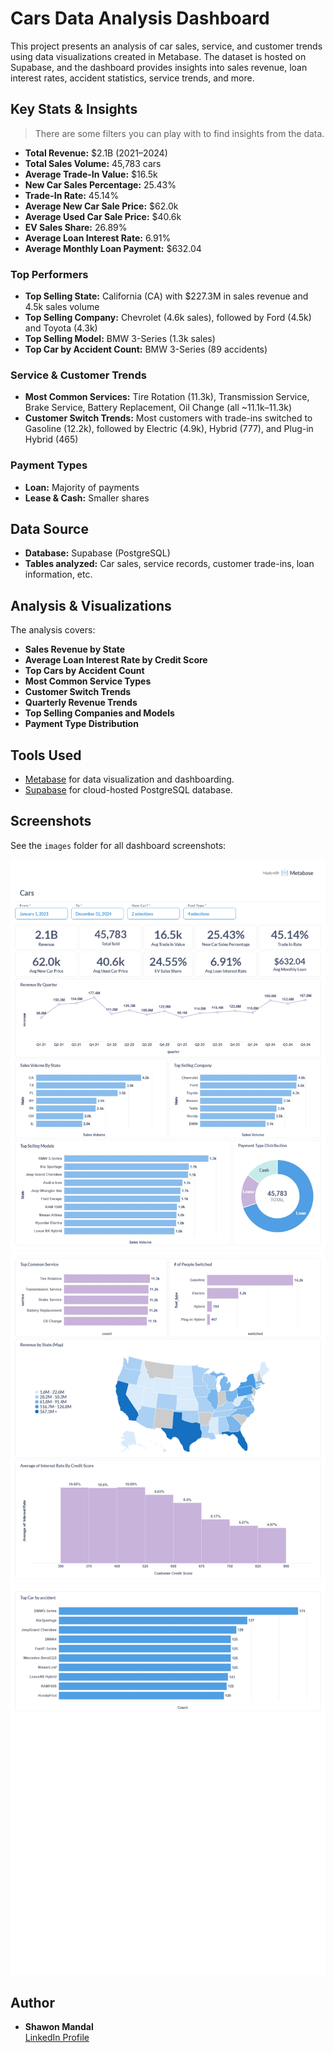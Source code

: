 # Cars Data Analysis Dashboard

This project presents an analysis of car sales, service, and customer trends using data visualizations created in Metabase. The dataset is hosted on Supabase, and the dashboard provides insights into sales revenue, loan interest rates, accident statistics, service trends, and more.

## Key Stats & Insights
> There are some filters you can play with to find insights from the data.

- **Total Revenue:** $2.1B (2021–2024)
- **Total Sales Volume:** 45,783 cars
- **Average Trade-In Value:** $16.5k
- **New Car Sales Percentage:** 25.43%
- **Trade-In Rate:** 45.14%
- **Average New Car Sale Price:** $62.0k
- **Average Used Car Sale Price:** $40.6k
- **EV Sales Share:** 26.89%
- **Average Loan Interest Rate:** 6.91%
- **Average Monthly Loan Payment:** $632.04

### Top Performers

- **Top Selling State:** California (CA) with $227.3M in sales revenue and 4.5k sales volume
- **Top Selling Company:** Chevrolet (4.6k sales), followed by Ford (4.5k) and Toyota (4.3k)
- **Top Selling Model:** BMW 3-Series (1.3k sales)
- **Top Car by Accident Count:** BMW 3-Series (89 accidents)

### Service & Customer Trends

- **Most Common Services:** Tire Rotation (11.3k), Transmission Service, Brake Service, Battery Replacement, Oil Change (all ~11.1k–11.3k)
- **Customer Switch Trends:** Most customers with trade-ins switched to Gasoline (12.2k), followed by Electric (4.9k), Hybrid (777), and Plug-in Hybrid (465)

### Payment Types

- **Loan:** Majority of payments
- **Lease & Cash:** Smaller shares

## Data Source

- **Database:** Supabase (PostgreSQL)
- **Tables analyzed:** Car sales, service records, customer trade-ins, loan information, etc.

## Analysis & Visualizations

The analysis covers:

- **Sales Revenue by State**
- **Average Loan Interest Rate by Credit Score**
- **Top Cars by Accident Count**
- **Most Common Service Types**
- **Customer Switch Trends**
- **Quarterly Revenue Trends**
- **Top Selling Companies and Models**
- **Payment Type Distribution**

## Tools Used

- [Metabase](https://www.metabase.com/) for data visualization and dashboarding.
- [Supabase](https://supabase.com/) for cloud-hosted PostgreSQL database.

## Screenshots

See the `images` folder for all dashboard screenshots:

![Dashboard 1](./image/1.jpg)
![Dashboard 2](./image/2.jpg)
![Dashboard 3](./image/3.jpg)

## Author

- **Shawon Mandal**  
  [LinkedIn Profile](https://www.linkedin.com/in/shawon-mandal-160440260/)


